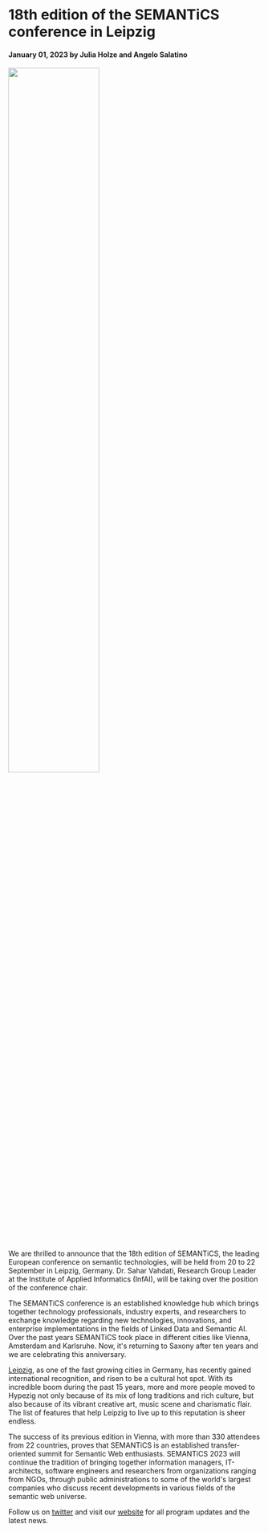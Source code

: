 # 18th edition of the SEMANTiCS conference in Leipzig
#### January 01, 2023 by Julia Holze and Angelo Salatino
<img src="../img/news/2023_1.png" style="max-width:350px" width="60%" height="auto" alt="">  

We are thrilled to announce that the 18th edition of SEMANTiCS, the leading European conference on semantic technologies, will be held from 20 to 22 September in Leipzig, Germany. Dr. Sahar Vahdati, Research Group Leader at the Institute of Applied Informatics (InfAI), will be taking over the position of the conference chair.  

The SEMANTiCS conference is an established knowledge hub which brings together technology professionals, industry experts, and researchers to exchange knowledge regarding new technologies, innovations, and enterprise implementations in the fields of Linked Data and Semantic AI. Over the past years SEMANTiCS took place in different cities like Vienna, Amsterdam and Karlsruhe. Now, it's returning to Saxony after ten years and we are celebrating this anniversary.  

[Leipzig](http://english.leipzig.de/), as one of the fast growing cities in Germany, has recently gained international recognition, and risen  to be a cultural hot spot. With its incredible boom during the past 15 years, more and more people moved to Hypezig not only because of its mix of long traditions and rich culture, but also because of its vibrant creative art, music scene and charismatic flair. The list of features that help Leipzig to live up to this reputation is sheer endless.  

The success of its previous edition in Vienna, with more than 330 attendees from 22 countries, proves that SEMANTiCS is an established transfer-oriented summit for Semantic Web enthusiasts. SEMANTiCS 2023 will continue the tradition of bringing together information managers, IT-architects, software engineers and researchers from organizations ranging from NGOs, through public administrations to some of the world's largest companies who discuss recent developments in various fields of the semantic web universe.  

Follow us on [twitter](https://twitter.com/semanticsconf) and visit our [website](http://www.semantics.cc/) for all program updates and the latest news.
